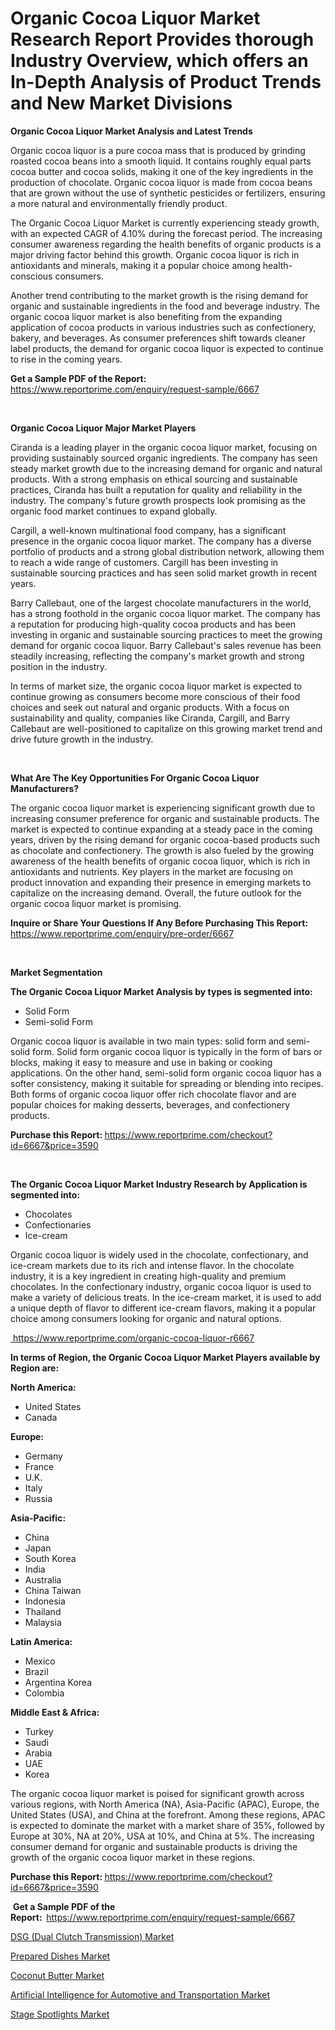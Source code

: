 <p><h1>Organic Cocoa Liquor Market Research Report Provides thorough Industry Overview, which offers an In-Depth Analysis of Product Trends and New Market Divisions</h1></p><p><strong>Organic Cocoa Liquor Market Analysis and Latest Trends</strong></p>
<p><p>Organic cocoa liquor is a pure cocoa mass that is produced by grinding roasted cocoa beans into a smooth liquid. It contains roughly equal parts cocoa butter and cocoa solids, making it one of the key ingredients in the production of chocolate. Organic cocoa liquor is made from cocoa beans that are grown without the use of synthetic pesticides or fertilizers, ensuring a more natural and environmentally friendly product.</p><p>The Organic Cocoa Liquor Market is currently experiencing steady growth, with an expected CAGR of 4.10% during the forecast period. The increasing consumer awareness regarding the health benefits of organic products is a major driving factor behind this growth. Organic cocoa liquor is rich in antioxidants and minerals, making it a popular choice among health-conscious consumers.</p><p>Another trend contributing to the market growth is the rising demand for organic and sustainable ingredients in the food and beverage industry. The organic cocoa liquor market is also benefiting from the expanding application of cocoa products in various industries such as confectionery, bakery, and beverages. As consumer preferences shift towards cleaner label products, the demand for organic cocoa liquor is expected to continue to rise in the coming years.</p></p>
<p><strong>Get a Sample PDF of the Report:&nbsp;</strong> <a href="https://www.reportprime.com/enquiry/request-sample/6667">https://www.reportprime.com/enquiry/request-sample/6667</a></p>
<p>&nbsp;</p>
<p><strong>Organic Cocoa Liquor Major Market Players</strong></p>
<p><p>Ciranda is a leading player in the organic cocoa liquor market, focusing on providing sustainably sourced organic ingredients. The company has seen steady market growth due to the increasing demand for organic and natural products. With a strong emphasis on ethical sourcing and sustainable practices, Ciranda has built a reputation for quality and reliability in the industry. The company's future growth prospects look promising as the organic food market continues to expand globally.</p><p>Cargill, a well-known multinational food company, has a significant presence in the organic cocoa liquor market. The company has a diverse portfolio of products and a strong global distribution network, allowing them to reach a wide range of customers. Cargill has been investing in sustainable sourcing practices and has seen solid market growth in recent years.</p><p>Barry Callebaut, one of the largest chocolate manufacturers in the world, has a strong foothold in the organic cocoa liquor market. The company has a reputation for producing high-quality cocoa products and has been investing in organic and sustainable sourcing practices to meet the growing demand for organic cocoa liquor. Barry Callebaut's sales revenue has been steadily increasing, reflecting the company's market growth and strong position in the industry.</p><p>In terms of market size, the organic cocoa liquor market is expected to continue growing as consumers become more conscious of their food choices and seek out natural and organic products. With a focus on sustainability and quality, companies like Ciranda, Cargill, and Barry Callebaut are well-positioned to capitalize on this growing market trend and drive future growth in the industry.</p></p>
<p>&nbsp;</p>
<p><strong>What Are The Key Opportunities For Organic Cocoa Liquor Manufacturers?</strong></p>
<p><p>The organic cocoa liquor market is experiencing significant growth due to increasing consumer preference for organic and sustainable products. The market is expected to continue expanding at a steady pace in the coming years, driven by the rising demand for organic cocoa-based products such as chocolate and confectionery. The growth is also fueled by the growing awareness of the health benefits of organic cocoa liquor, which is rich in antioxidants and nutrients. Key players in the market are focusing on product innovation and expanding their presence in emerging markets to capitalize on the increasing demand. Overall, the future outlook for the organic cocoa liquor market is promising.</p></p>
<p><strong>Inquire or Share Your Questions If Any Before Purchasing This Report:</strong> <a href="https://www.reportprime.com/enquiry/pre-order/6667">https://www.reportprime.com/enquiry/pre-order/6667</a></p>
<p>&nbsp;</p>
<p><strong>Market Segmentation</strong></p>
<p><strong>The Organic Cocoa Liquor Market Analysis by types is segmented into:</strong></p>
<p><ul><li>Solid Form</li><li>Semi-solid Form</li></ul></p>
<p><p>Organic cocoa liquor is available in two main types: solid form and semi-solid form. Solid form organic cocoa liquor is typically in the form of bars or blocks, making it easy to measure and use in baking or cooking applications. On the other hand, semi-solid form organic cocoa liquor has a softer consistency, making it suitable for spreading or blending into recipes. Both forms of organic cocoa liquor offer rich chocolate flavor and are popular choices for making desserts, beverages, and confectionery products.</p></p>
<p><strong>Purchase this Report:&nbsp;</strong><a href="https://www.reportprime.com/checkout?id=6667&price=3590">https://www.reportprime.com/checkout?id=6667&price=3590</a></p>
<p>&nbsp;</p>
<p><strong>The Organic Cocoa Liquor Market Industry Research by Application is segmented into:</strong></p>
<p><ul><li>Chocolates</li><li>Confectionaries</li><li>Ice-cream</li></ul></p>
<p><p>Organic cocoa liquor is widely used in the chocolate, confectionary, and ice-cream markets due to its rich and intense flavor. In the chocolate industry, it is a key ingredient in creating high-quality and premium chocolates. In the confectionary industry, organic cocoa liquor is used to make a variety of delicious treats. In the ice-cream market, it is used to add a unique depth of flavor to different ice-cream flavors, making it a popular choice among consumers looking for organic and natural options.</p></p>
<p><a href="https://www.reportprime.com/organic-cocoa-liquor-r6667">&nbsp;https://www.reportprime.com/organic-cocoa-liquor-r6667</a></p>
<p><strong>In terms of Region, the Organic Cocoa Liquor Market Players available by Region are:</strong></p>
<p>
    <p> <strong> North America: </strong>
        <ul>
            <li>United States</li>
            <li>Canada</li>
        </ul>
        </p> 
    <p> <strong> Europe: </strong>
        <ul>
            <li>Germany</li>
            <li>France</li>
            <li>U.K.</li>
            <li>Italy</li>
            <li>Russia</li>
        </ul>
        </p> 
    <p> <strong> Asia-Pacific: </strong>
        <ul>
            <li>China</li>
            <li>Japan</li>
            <li>South Korea</li>
            <li>India</li>
            <li>Australia</li>
            <li>China Taiwan</li>
            <li>Indonesia</li>
            <li>Thailand</li>
            <li>Malaysia</li>
        </ul>
        </p> 
    <p> <strong> Latin America: </strong>
        <ul>
            <li>Mexico</li>
            <li>Brazil</li>
            <li>Argentina Korea</li>
            <li>Colombia</li>
        </ul>
        </p> 
    <p> <strong> Middle East & Africa: </strong>
        <ul>
            <li>Turkey</li>
            <li>Saudi</li>
            <li>Arabia</li>
            <li>UAE</li>
            <li>Korea</li>
        </ul>
    </p>
    </p>
<p><p>The organic cocoa liquor market is poised for significant growth across various regions, with North America (NA), Asia-Pacific (APAC), Europe, the United States (USA), and China at the forefront. Among these regions, APAC is expected to dominate the market with a market share of 35%, followed by Europe at 30%, NA at 20%, USA at 10%, and China at 5%. The increasing consumer demand for organic and sustainable products is driving the growth of the organic cocoa liquor market in these regions.</p></p>
<p><strong>Purchase this Report: </strong><a href="https://www.reportprime.com/checkout?id=6667&price=3590">https://www.reportprime.com/checkout?id=6667&price=3590</a></p>
<p>&nbsp;<strong>Get a Sample PDF of the Report:&nbsp;&nbsp;</strong><a href="https://www.reportprime.com/enquiry/request-sample/6667">https://www.reportprime.com/enquiry/request-sample/6667</a></p>
<p><strong></strong></p>
<p><p><a href="https://issuu.com/reportprime-2/docs/dsg-dual-clutch-transmission-market_26660b15163c64">DSG (Dual Clutch Transmission) Market</a></p><p><a href="https://github.com/sydneyHley85/Market-Research-Report-List-1/blob/main/prepared-dishes-market.md">Prepared Dishes Market</a></p><p><a href="https://github.com/JordyBecker/Market-Research-Report-List-1/blob/main/coconut-butter-market.md">Coconut Butter Market</a></p><p><a href="https://www.linkedin.com/pulse/artificial-intelligence-automotive-transportation-market-size-ceodf?trackingId=vh73wtpAQjqFR29OvRXCUQ%3D%3D">Artificial Intelligence for Automotive and Transportation Market</a></p><p><a href="https://www.linkedin.com/pulse/exploring-stage-spotlights-market-dynamics-global-trends-future-4tpxc?trackingId=8JAQabo1TBur8ARnisoyGQ%3D%3D">Stage Spotlights Market</a></p></p>